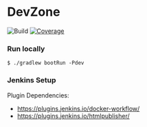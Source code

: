 # DevZone

![Build](https://github.com/sivaprasadreddy/devzone/workflows/Build/badge.svg)
[![Coverage](https://sonarcloud.io/api/project_badges/measure?project=sivaprasadreddy_devzone&metric=coverage)](https://sonarcloud.io/dashboard?id=sivaprasadreddy_devzone)

### Run locally

`$ ./gradlew bootRun -Pdev`

### Jenkins Setup

Plugin Dependencies:

* https://plugins.jenkins.io/docker-workflow/
* https://plugins.jenkins.io/htmlpublisher/
